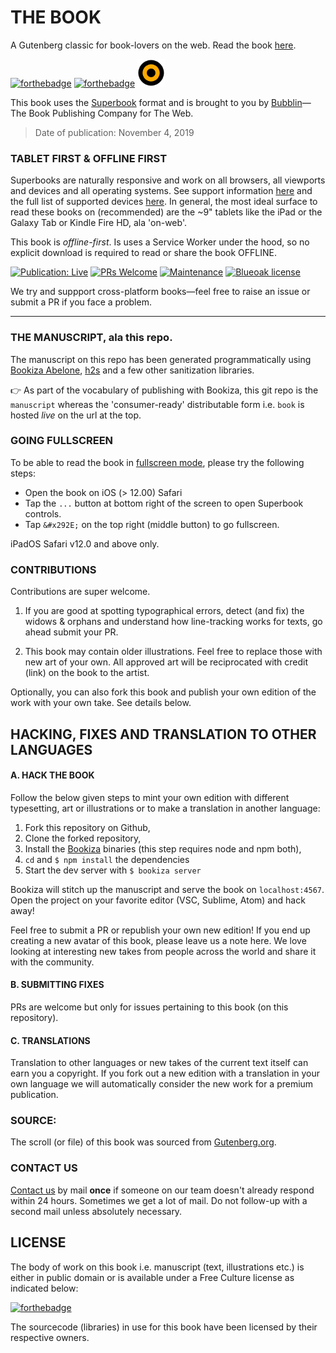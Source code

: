 # THE BOOK

A Gutenberg classic for book-lovers on the web. Read the book <a href="https://bubblin.io/book/ely-s-automatic-housemaid-by-elizabeth-w-bellamy" class="cover">here</a>.


[![forthebadge](https://forthebadge.com/images/badges/built-by-hipsters.svg)](https://bubblin.io/about)
<a href="https://bubblin.io/book/elys-automatic-housemaid-by-elizabeth-w-bellamy" class="cover"><img src="https://camo.githubusercontent.com/6d0507b14426923c8c4afad849afd1c8391597d7/68747470733a2f2f666f7274686562616467652e636f6d2f696d616765732f6261646765732f636865636b2d69742d6f75742e737667" alt="forthebadge" data-canonical-src="https://forthebadge.com/images/badges/check-it-out.svg" style="max-width:100%;"></a>
[<img src="https://raw.githubusercontent.com/marvindanig/assets/master/bubblin.png" width="44px" title="Bubblin Superbooks">](https://bubblin.io)


This book uses the [Superbook](https://bubblin.io/docs/format) format and is brought to you by [Bubblin](https://bubblin.io/about)&#x2014;The Book Publishing Company for The Web.


<blockquote><p>Date of publication: <date id="date">November 4, 2019</date></p></blockquote>

### TABLET FIRST &amp; OFFLINE FIRST

Superbooks are naturally responsive and work on all browsers, all viewports and devices and all operating systems. See support information [here](https://bubblin.io/support) and the full list of supported devices [here](https://bubblin.io/devices). In general, the most ideal surface to read these books on (recommended) are the \~9&quot; tablets like the iPad or the Galaxy Tab or Kindle Fire HD, ala &apos;on-web&apos;.

This book is _offline-first_. Is uses a Service Worker under the hood, so no explicit download is required to read or share the book OFFLINE.



<a href="https://bubblin.io/book/elys-automatic-housemaid-by-elizabeth-w-bellamy" class="cover"><img src="https://camo.githubusercontent.com/3d05c191fd879f30eee14672539100b9d74e23e5/68747470733a2f2f696d672e736869656c64732e696f2f62616467652f5375706572626f6f6b2d5075626c69736865642d627269676874677265656e2e737667" alt="Publication: Live" data-canonical-src="https://img.shields.io/badge/Superbook-Published-brightgreen.svg" style="max-width:100%;"></a>
[![PRs Welcome](https://img.shields.io/badge/PRs-welcome-brightgreen.svg?style=flat-square)](http://makeapullrequest.com)
[![Maintenance](https://img.shields.io/badge/Maintained%3F-yes-green.svg)](https://bubblin.io/cover/we-by-eugene-zamyatin#frontmatter)
[![Blueoak license](https://img.shields.io/badge/Blueoak-Council-blue.svg)](https://blueoakcouncil.org/license/1.0.0)


We try and suppport cross-platform books&#x2014;feel free to raise an issue or submit a PR if you face a problem.

---

### THE MANUSCRIPT, ala this repo.

The manuscript on this repo has been generated programmatically using [Bookiza Abelone](https://bookiza.io), [h2s](https://github.com/bookiza/h2s) and a few other sanitization libraries.


:point_right: As part of the vocabulary of publishing with Bookiza, this git repo is the `manuscript` whereas the &apos;consumer-ready&apos; distributable form i.e. `book` is hosted _live_ on the url at the top.


### GOING FULLSCREEN

To be able to read the book in [fullscreen mode](https://bubblin.io/blog/fullscreen-api-ipad), please try the following steps:

- Open the book on iOS (&gt; 12.00) Safari
- Tap the `...` button at bottom right of the screen to open Superbook controls.
- Tap `&#x292E;` on the top right (middle button) to go fullscreen.

iPadOS Safari v12.0 and above only.

### CONTRIBUTIONS

Contributions are super welcome.

1. If you are good at spotting typographical errors, detect (and fix) the widows &amp; orphans and understand how line-tracking works for texts, go ahead submit your PR.

2. This book may contain older illustrations. Feel free to replace those with new art of your own. All approved art will be reciprocated with credit (link) on the book to the artist.

Optionally, you can also fork this book and publish your own edition of the work with your own take. See details below.

## HACKING, FIXES AND TRANSLATION TO OTHER LANGUAGES


#### A. HACK THE BOOK

Follow the below given steps to mint your own edition with different typesetting, art or illustrations or to make a translation in another language:

1. Fork this repository on Github,
2. Clone the forked repository,
3. Install the [Bookiza](https://bookiza.io) binaries (this step requires node and npm both),
4. `cd` and `$ npm install` the dependencies
5. Start the dev server with `$ bookiza server`

Bookiza will stitch up the manuscript and serve the book on `localhost:4567`. Open the project on your favorite editor (VSC, Sublime, Atom) and hack away!

Feel free to submit a PR or republish your own new edition! If you end up creating a new avatar of this book, please leave us a note here. We love looking at interesting new takes from people across the world and share it with the community.


#### B. SUBMITTING FIXES

PRs are welcome but only for issues pertaining to this book (on this repository).

#### C. TRANSLATIONS

Translation to other languages or new takes of the current text itself can earn you a copyright. If you fork out a new edition with a translation in your own language we will automatically consider the new work for a premium publication.

### SOURCE:

The scroll (or file) of this book was sourced from [Gutenberg.org](http://gutenberg.org).


### CONTACT US

<a href="https://bubblin.io/blog/contact">Contact us</a> by mail **once** if someone on our team doesn&apos;t already respond within 24 hours. Sometimes we get a lot of mail. Do not follow-up with a second mail unless absolutely necessary.

## LICENSE

The body of work on this book i.e. manuscript (text, illustrations etc.) is either in public domain or is available under a Free Culture license as indicated below:

[![forthebadge](https://forthebadge.com/images/badges/cc-by.svg)](https://creativecommons.org/licenses/by/4.0/)

The sourcecode (libraries) in use for this book have been licensed by their respective owners.
